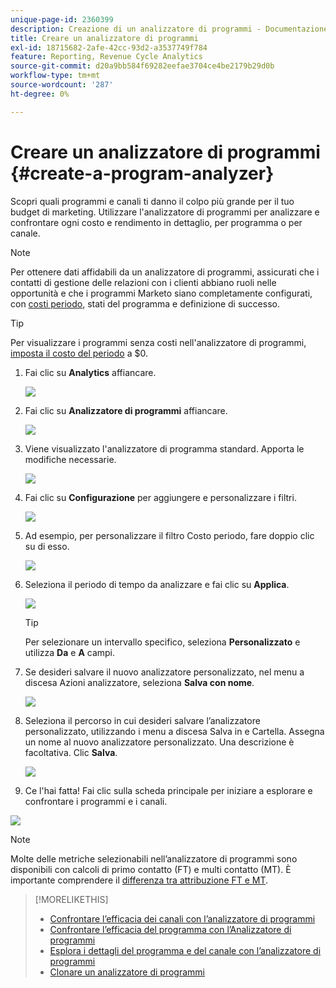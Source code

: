 ```yaml
---
unique-page-id: 2360399
description: Creazione di un analizzatore di programmi - Documentazione di Marketo - Documentazione di prodotto
title: Creare un analizzatore di programmi
exl-id: 18715682-2afe-42cc-93d2-a3537749f784
feature: Reporting, Revenue Cycle Analytics
source-git-commit: d20a9bb584f69282eefae3704ce4be2179b29d0b
workflow-type: tm+mt
source-wordcount: '287'
ht-degree: 0%

---
```


# Creare un analizzatore di programmi {#create-a-program-analyzer}

Scopri quali programmi e canali ti danno il colpo più grande per il tuo budget di marketing. Utilizzare l&#39;analizzatore di programmi per analizzare e confrontare ogni costo e rendimento in dettaglio, per programma o per canale.

>[!NOTE]
>
>Per ottenere dati affidabili da un analizzatore di programmi, assicurati che i contatti di gestione delle relazioni con i clienti abbiano ruoli nelle opportunità e che i programmi Marketo siano completamente configurati, con [costi periodo](/help/marketo/product-docs/reporting/revenue-cycle-analytics/revenue-tools/define-period-costs.md), stati del programma e definizione di successo.

>[!TIP]
>
>Per visualizzare i programmi senza costi nell&#39;analizzatore di programmi, [imposta il costo del periodo](/help/marketo/product-docs/reporting/revenue-cycle-analytics/revenue-tools/define-period-costs.md) a $0.

1. Fai clic su **Analytics** affiancare.

   ![](assets/image2014-9-17-13-3a7-3a1.png)

1. Fai clic su **Analizzatore di programmi** affiancare.

   ![](assets/program-analyzer-icon-hand.png)

1. Viene visualizzato l&#39;analizzatore di programma standard. Apporta le modifiche necessarie.

   ![](assets/image2016-10-31-15-3a3-3a9.png)

1. Fai clic su **Configurazione** per aggiungere e personalizzare i filtri.

   ![](assets/image2016-10-31-15-3a25-3a57.png)

1. Ad esempio, per personalizzare il filtro Costo periodo, fare doppio clic su di esso.

   ![](assets/image2016-10-31-15-3a33-3a2.png)

1. Seleziona il periodo di tempo da analizzare e fai clic su **Applica**.

   ![](assets/image2016-10-31-15-3a30-3a32.png)

   >[!TIP]
   >
   >Per selezionare un intervallo specifico, seleziona **Personalizzato** e utilizza **Da** e **A** campi.

1. Se desideri salvare il nuovo analizzatore personalizzato, nel menu a discesa Azioni analizzatore, seleziona **Salva con nome**.

   ![](assets/image2016-10-31-15-3a5-3a8.png)

1. Seleziona il percorso in cui desideri salvare l’analizzatore personalizzato, utilizzando i menu a discesa Salva in e Cartella. Assegna un nome al nuovo analizzatore personalizzato. Una descrizione è facoltativa. Clic **Salva**.

   ![](assets/image2016-10-31-15-3a7-3a19.png)

1. Ce l&#39;hai fatta! Fai clic sulla scheda principale per iniziare a esplorare e confrontare i programmi e i canali.

![](assets/november-custom-report.png)

>[!NOTE]
>
>Molte delle metriche selezionabili nell’analizzatore di programmi sono disponibili con calcoli di primo contatto (FT) e multi contatto (MT). È importante comprendere il [differenza tra attribuzione FT e MT](/help/marketo/product-docs/reporting/revenue-cycle-analytics/revenue-tools/attribution/understanding-attribution.md).

>[!MORELIKETHIS]
>
>* [Confrontare l’efficacia dei canali con l’analizzatore di programmi](/help/marketo/product-docs/reporting/revenue-cycle-analytics/program-analytics/compare-channel-effectiveness-with-the-program-analyzer.md)
>* [Confrontare l’efficacia del programma con l’Analizzatore di programmi](/help/marketo/product-docs/reporting/revenue-cycle-analytics/program-analytics/compare-program-effectiveness-with-the-program-analyzer.md)
>* [Esplora i dettagli del programma e del canale con l’analizzatore di programmi](/help/marketo/product-docs/reporting/revenue-cycle-analytics/program-analytics/explore-program-and-channel-details-with-the-program-analyzer.md)
>* [Clonare un analizzatore di programmi](/help/marketo/product-docs/reporting/revenue-cycle-analytics/program-analytics/clone-a-program-analyzer.md)
